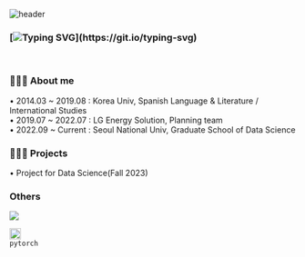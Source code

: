 ![header](https://capsule-render.vercel.app/api?type=waving&color=gradient&height=120&animation=fadeIn&section=footer&text=✨✨✨&fontAlign=70)
### [![Typing SVG](https://readme-typing-svg.demolab.com?font=Redressed&size=40&pause=1000&color=586467&center=true&vCenter=true&random=false&width=435&lines=%C2%A1Hola%2C+bien+venidos!)](https://git.io/typing-svg)
</br>

<h3>👩🏻‍💻 About me</h3>  
• 2014.03 ~ 2019.08 : Korea Univ, Spanish Language & Literature / International Studies  </br>
• 2019.07 ~ 2022.07 : LG Energy Solution, Planning team   </br>
• 2022.09 ~ Current : Seoul National Univ, Graduate School of Data Science  </br>

<h3>🤾🏻‍♀️ Projects</h3>  

• Project for Data Science(Fall 2023)

<h3>Others</h3>

<a href="s">
  <img src="https://github-readme-stats.vercel.app/api/top-langs/?username=mjoo-lee&exclude_repo=mjoo-lee.github.io&layout=compact" />
</a>


<code><img alt = "3.1 Python" height="20" src="https://cdn.icon-icons.com/icons2/2699/PNG/512/pytorch_logo_icon_170820.png"> pytorch</code>



<!--
**mjoo-lee/mjoo-lee** is a ✨ _special_ ✨ repository because its `README.md` (this file) appears on your GitHub profile.

Here are some ideas to get you started:

- 🔭 I’m currently working on ...
- 🌱 I’m currently learning ...
- 👯 I’m looking to collaborate on ...
- 🤔 I’m looking for help with ...
- 💬 Ask me about ...
- 📫 How to reach me: ...
- 😄 Pronouns: ...
- ⚡ Fun fact: ...
-->
